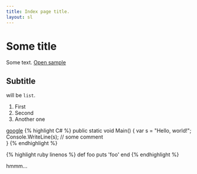 ```yaml
---
title: Index page title.
layout: sl
---
```


# Some title #

Some text. [Open sample](sample)

## Subtitle ##

will <span class="k">be</span> `list`.

1. First
2. Second
3. Another one

<a class="k" href="google.com">google</a>
{% highlight C# %}
public static void Main()
{
    var s = "Hello, world!";
	Console.WriteLine(s); // some comment	
}
{% endhighlight %}


{% highlight ruby linenos %}
def foo
  puts 'foo'
end
{% endhighlight %}

hmmm...